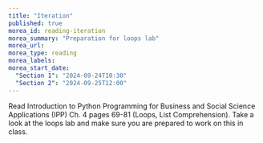 ```yaml
---
title: "Iteration"
published: true
morea_id: reading-iteration
morea_summary: "Preparation for loops lab"
morea_url: 
morea_type: reading
morea_labels:
morea_start_date:
  "Section 1": "2024-09-24T10:30"
  "Section 2": "2024-09-25T12:00"
---
```



Read Introduction to Python Programming for Business and Social Science Applications (IPP) Ch. 4 pages 69-81 (Loops, List Comprehension). Take a look at the loops lab and make sure you are prepared to work on this in class.
